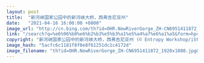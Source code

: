 ```yaml
---
layout: post
title:  "新河峡国家公园中的新河峡大桥，西弗吉尼亚州"
date:   "2021-04-16 16:00:00 +0800"
image_url: "http://cn.bing.com/th?id=OHR.NewRiverGorge_ZH-CN6951411872_1920x1080.jpg&rf=LaDigue_1920x1080.jpg&pid=hp"
link: "/search?q=%e6%96%b0%e6%b2%b3%e5%b3%a1%e5%a4%a7%e6%a1%a5&form=hpcapt&mkt=zh-cn"
copyright: "新河峡国家公园中的新河峡大桥，西弗吉尼亚州 (© Entropy Workshop/iStock/Getty Images Plus)"
image_hash: "5acfc6c1181f8f0e8f61251dc1c4172d"
image_filename: "th?id=OHR.NewRiverGorge_ZH-CN6951411872_1920x1080.jpg&rf=LaDigue_1920x1080.jpg&pid=hp"
---
```

